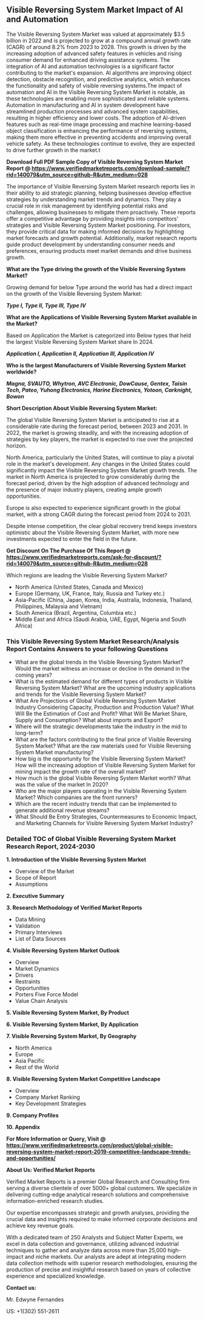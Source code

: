 <h2>Visible Reversing System Market Impact of AI and Automation</h2>The Visible Reversing System Market was valued at approximately $3.5 billion in 2022 and is projected to grow at a compound annual growth rate (CAGR) of around 8.2% from 2023 to 2028. This growth is driven by the increasing adoption of advanced safety features in vehicles and rising consumer demand for enhanced driving assistance systems. The integration of AI and automation technologies is a significant factor contributing to the market's expansion. AI algorithms are improving object detection, obstacle recognition, and predictive analytics, which enhances the functionality and safety of visible reversing systems.The impact of automation and AI in the Visible Reversing System Market is notable, as these technologies are enabling more sophisticated and reliable systems. Automation in manufacturing and AI in system development have streamlined production processes and advanced system capabilities, resulting in higher efficiency and lower costs. The adoption of AI-driven features such as real-time image processing and machine learning-based object classification is enhancing the performance of reversing systems, making them more effective in preventing accidents and improving overall vehicle safety. As these technologies continue to evolve, they are expected to drive further growth in the market.t</p><p id="" class=""><strong>Download Full PDF Sample Copy of Visible Reversing System Market Report @ <a href="https://www.verifiedmarketreports.com/download-sample/?rid=140079&utm_source=github-R&utm_medium=028" target="_blank">https://www.verifiedmarketreports.com/download-sample/?rid=140079&utm_source=github-R&utm_medium=028</a></strong></p><p>The importance of&nbsp;Visible Reversing System Market research reports lies in their ability to aid strategic planning, helping businesses develop effective strategies by understanding market trends and dynamics. They play a crucial role in risk management by identifying potential risks and challenges, allowing businesses to mitigate them proactively. These reports offer a competitive advantage by providing insights into competitors' strategies and Visible Reversing System Market positioning. For investors, they provide critical data for making informed decisions by highlighting market forecasts and growth potential. Additionally, market research reports guide product development by understanding consumer needs and preferences, ensuring products meet market demands and drive business growth.</p><p><strong>What are the&nbsp;Type driving the growth of the Visible Reversing System Market?</strong></p><p id="" class="">Growing demand for below Type around the world has had a direct impact on the growth of the Visible Reversing System Market:</p><em><strong>Type I, Type II, Type III, Type IV</strong></em></p><strong>What are the&nbsp;Applications&nbsp;of Visible Reversing System Market available in the Market?</strong></p><p id="" class="">Based on Application the Market is categorized into Below types that held the largest Visible Reversing System Market share In 2024.</p><em><strong>Application I, Application II, Application III, Application IV</strong></em></p><strong>Who is the largest Manufacturers of Visible Reversing System Market worldwide?</strong></p><p><em><strong>Magna, SVAUTO, Whytron, AVC Electronic, DowCause, Gentex, Taisin Tech, Pateo, Yuhong Electronics, Harine Electronics, Yotoon, Carknight, Bowon</strong></em></p><p id="" class=""><strong>Short Description About Visible Reversing System Market:</strong></p><p>The global Visible Reversing System Market is anticipated to rise at a considerable rate during the forecast period, between 2023 and 2031. In 2022, the market is growing steadily, and with the increasing adoption of strategies by key players, the market is expected to rise over the projected horizon.</p><p>North America, particularly the United States, will continue to play a pivotal role in the market's development. Any changes in the United States could significantly impact the Visible Reversing System Market growth trends. The market in North America is projected to grow considerably during the forecast period, driven by the high adoption of advanced technology and the presence of major industry players, creating ample growth opportunities.</p><p>Europe is also expected to experience significant growth in the global market, with a strong CAGR during the forecast period from 2024 to 2031.</p><p>Despite intense competition, the clear global recovery trend keeps investors optimistic about the Visible Reversing System Market, with more new investments expected to enter the field in the future.</p><p id="" class=""><strong>Get Discount On The Purchase Of This Report @ <a href="https://www.verifiedmarketreports.com/ask-for-discount/?rid=140079&utm_source=github-R&utm_medium=028" target="_blank">https://www.verifiedmarketreports.com/ask-for-discount/?rid=140079&utm_source=github-R&utm_medium=028</a></strong></p>Which regions are leading the Visible Reversing System Market?</p><ul><li>North America (United States, Canada and Mexico)</li><li>Europe (Germany, UK, France, Italy, Russia and Turkey etc.)</li><li>Asia-Pacific (China, Japan, Korea, India, Australia, Indonesia, Thailand, Philippines, Malaysia and Vietnam)</li><li>South America (Brazil, Argentina, Columbia etc.)</li><li>Middle East and Africa (Saudi Arabia, UAE, Egypt, Nigeria and South Africa)</li></ul><h3 id="" class="">This Visible Reversing System Market Research/Analysis Report Contains Answers to your following Questions</h3><ul><li>What are the global trends in the Visible Reversing System Market? Would the market witness an increase or decline in the demand in the coming years?</li><li>What is the estimated demand for different types of products in Visible Reversing System Market? What are the upcoming industry applications and trends for the Visible Reversing System Market?</li><li>What Are Projections of Global Visible Reversing System Market Industry Considering Capacity, Production and Production Value? What Will Be the Estimation of Cost and Profit? What Will Be Market Share, Supply and Consumption? What about imports and Export?</li><li>Where will the strategic developments take the industry in the mid to long-term?</li><li>What are the factors contributing to the final price of Visible Reversing System Market? What are the raw materials used for Visible Reversing System Market manufacturing?</li><li>How big is the opportunity for the Visible Reversing System Market? How will the increasing adoption of Visible Reversing System Market for mining impact the growth rate of the overall market?</li><li>How much is the global Visible Reversing System Market worth? What was the value of the market In 2020?</li><li>Who are the major players operating in the Visible Reversing System Market? Which companies are the front runners?</li><li>Which are the recent industry trends that can be implemented to generate additional revenue streams?</li><li>What Should Be Entry Strategies, Countermeasures to Economic Impact, and Marketing Channels for Visible Reversing System Market Industry?</li></ul><h3 id="" class="">Detailed TOC of Global Visible Reversing System Market Research Report, 2024-2030</h3><p id="" class=""><strong>1. Introduction of the Visible Reversing System Market</strong></p><ul><li>Overview of the Market</li><li>Scope of Report</li><li>Assumptions</li></ul><p id="" class=""><strong>2. Executive Summary</strong></p><p id="" class=""><strong>3. Research Methodology of Verified Market Reports</strong></p><ul><li>Data Mining</li><li>Validation</li><li>Primary Interviews</li><li>List of Data Sources</li></ul><p id="" class=""><strong>4. Visible Reversing System Market Outlook</strong></p><ul><li>Overview</li><li>Market Dynamics</li><li>Drivers</li><li>Restraints</li><li>Opportunities</li><li>Porters Five Force Model</li><li>Value Chain Analysis</li></ul><p id="" class=""><strong>5. Visible Reversing System Market, By Product</strong></p><p id="" class=""><strong>6. Visible Reversing System Market, By Application</strong></p><p id="" class=""><strong>7. Visible Reversing System Market, By Geography</strong></p><ul><li>North America</li><li>Europe</li><li>Asia Pacific</li><li>Rest of the World</li></ul><p id="" class=""><strong>8. Visible Reversing System Market Competitive Landscape</strong></p><ul><li>Overview</li><li>Company Market Ranking</li><li>Key Development Strategies</li></ul><p id="" class=""><strong>9. Company Profiles</strong></p><p id="" class=""><strong>10. Appendix</strong></p><p id="" class=""><strong>For More Information or Query, Visit @ <a href="https://www.verifiedmarketreports.com/product/global-visible-reversing-system-market-report-2019-competitive-landscape-trends-and-opportunities/" target="_blank">https://www.verifiedmarketreports.com/product/global-visible-reversing-system-market-report-2019-competitive-landscape-trends-and-opportunities/</a></strong></p><p id="" class=""><strong>About Us: Verified Market Reports</strong></p><p id="" class="">Verified Market Reports is a premier Global Research and Consulting firm serving a diverse clientele of over 5000+ global customers. We specialize in delivering cutting-edge analytical research solutions and comprehensive information-enriched research studies.</p><p id="" class="">Our expertise encompasses strategic and growth analyses, providing the crucial data and insights required to make informed corporate decisions and achieve key revenue goals.</p><p id="" class="">With a dedicated team of 250 Analysts and Subject Matter Experts, we excel in data collection and governance, utilizing advanced industrial techniques to gather and analyze data across more than 25,000 high-impact and niche markets. Our analysts are adept at integrating modern data collection methods with superior research methodologies, ensuring the production of precise and insightful research based on years of collective experience and specialized knowledge.</p><p id="" class=""><strong>Contact us:</strong></p><p id="" class="">Mr. Edwyne Fernandes</p><p id="" class="">US: +1(302) 551-2611</p>